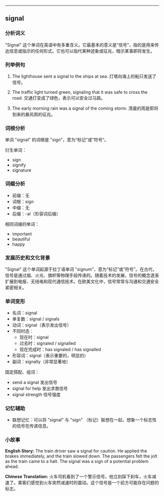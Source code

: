 
---------------
## signal
### 分析词义
"Signal" 这个单词在英语中有多重含义。它最基本的意义是“信号”，指的是用来传达信息或指示的任何形式。它也可以指代某种迹象或征兆，暗示某事即将发生。

### 列举例句
1. The lighthouse sent a signal to the ships at sea.
   灯塔向海上的船只发送了信号。

2. The traffic light turned green, signaling that it was safe to cross the road.
   交通灯变成了绿色，表示可以安全过马路。

3. The early morning rain was a signal of the coming storm.
   清晨的雨是即将到来的暴风雨的征兆。

### 词根分析
单词 "signal" 的词根是 "sign"，意为“标记”或“符号”。

衍生单词：
- sign
- signify
- signature

### 词缀分析
- 前缀：无
- 词根：sign
- 中缀：无
- 后缀：-al（形容词后缀）

相同词缀的单词：
- important
- beautiful
- happy

### 发展历史和文化背景
"Signal" 这个单词起源于拉丁语单词 "signum"，意为“标记”或“符号”。在古代，信号是通过烟、火光、旗帜等物理手段传递的。随着技术的发展，信号的概念逐渐扩展到电报、无线电和现代通信技术。在欧美文化中，信号常常与沟通和交通安全紧密相关。

### 单词变形
- 名词：signal
- 单复数：signal / signals
- 动词：signal（表示发出信号）
- 不同时态：
  - 现在时：signal
  - 过去时：signaled / signalled
  - 现在完成时：has signaled / has signalled
- 形容词：signal（表示重要的，明显的）
- 副词：signally（非常显著地）

固定搭配、组词：
- send a signal
  发出信号
- signal for help
  发出求救信号
- signal strength
  信号强度

### 记忆辅助
- 联想记忆：可以将 "signal" 与 "sign" （标记）联想在一起，想象一个标志性的信号在传递信息。

### 小故事
**English Story:**
The train driver saw a signal for caution. He applied the brakes immediately, and the train slowed down. The passengers felt the jolt as the train came to a halt. The signal was a sign of a potential problem ahead.

**Chinese Translation:**
火车司机看到了一个警示信号。他立刻踩下刹车，火车减速了。乘客们感觉到火车突然减速时的震动。这个信号是一个前方可能存在问题的标志。

